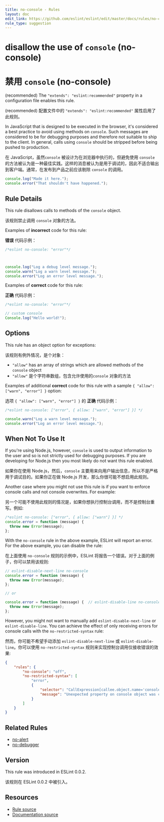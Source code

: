 ```yaml
---
title: no-console - Rules
layout: doc
edit_link: https://github.com/eslint/eslint/edit/master/docs/rules/no-console.md
rule_type: suggestion
---
```

<!-- Note: No pull requests accepted for this file. See README.md in the root directory for details. -->

# disallow the use of `console` (no-console)

# 禁用 `console` (no-console)

(recommended) The `"extends": "eslint:recommended"` property in a configuration file enables this rule.

(recommended) 配置文件中的 `"extends": "eslint:recommended"` 属性启用了此规则。

In JavaScript that is designed to be executed in the browser, it's considered a best practice to avoid using methods on `console`. Such messages are considered to be for debugging purposes and therefore not suitable to ship to the client. In general, calls using `console` should be stripped before being pushed to production.

在 JavaScript，虽然`console` 被设计为在浏览器中执行的，但避免使用 `console` 的方法被认为是一种最佳实践。这样的消息被认为是用于调试的，因此不适合输出到客户端。通常，在发布到产品之前应该剔除 `console` 的调用。

```js
console.log("Made it here.");
console.error("That shouldn't have happened.");
```

## Rule Details

This rule disallows calls to methods of the `console` object.

该规则禁止调用 `console` 对象的方法。

Examples of **incorrect** code for this rule:

**错误** 代码示例：

```js
/*eslint no-console: "error"*/



console.log("Log a debug level message.");
console.warn("Log a warn level message.");
console.error("Log an error level message.");
```

Examples of **correct** code for this rule:

**正确** 代码示例：

```js
/*eslint no-console: "error"*/

// custom console
Console.log("Hello world!");
```

## Options

This rule has an object option for exceptions:

该规则有例外情况，是个对象：

* `"allow"` has an array of strings which are allowed methods of the `console` object
* `"allow"` 是个字符串数组，包含允许使用的`console` 对象的方法

Examples of additional **correct** code for this rule with a sample `{ "allow": ["warn", "error"] }` option:

选项 `{ "allow": ["warn", "error"] }` 的 **正确** 代码示例：

```js
/*eslint no-console: ["error", { allow: ["warn", "error"] }] */

console.warn("Log a warn level message.");
console.error("Log an error level message.");
```

## When Not To Use It

If you're using Node.js, however, `console` is used to output information to the user and so is not strictly used for debugging purposes. If you are developing for Node.js then you most likely do not want this rule enabled.

如果你在使用 Node.js，然后，`console` 主要用来向用户输出信息，所以不是严格用于调试目的。如果你正在做 Node.js 开发，那么你很可能不想启用此规则。

Another case where you might not use this rule is if you want to enforce console calls and not console overwrites. For example:

另一个可能不使用此规则的情况是，如果你想执行控制台调用，而不是控制台重写。例如:

```js
/*eslint no-console: ["error", { allow: ["warn"] }] */
console.error = function (message) {
  throw new Error(message);
};
```

With the `no-console` rule in the above example, ESLint will report an error. For the above example, you can disable the rule:

在上面使用 `no-console` 规则的示例中，ESLint 将报告一个错误。对于上面的例子，你可以禁用该规则:

```js
// eslint-disable-next-line no-console
console.error = function (message) {
  throw new Error(message);
};

// or

console.error = function (message) {  // eslint-disable-line no-console
  throw new Error(message);
};
```

However, you might not want to manually add `eslint-disable-next-line` or `eslint-disable-line`. You can achieve the effect of only receiving errors for console calls with the `no-restricted-syntax` rule:

然而，你可能不希望手动添加 `eslint-disable-next-line` 或 `eslint-disable-line`。你可以使用 `no-restricted-syntax` 规则来实现控制台调用仅接收错误的效果:

```json
{
    "rules": {
        "no-console": "off",
        "no-restricted-syntax": [
            "error",
            {
                "selector": "CallExpression[callee.object.name='console'][callee.property.name!=/^(log|warn|error|info|trace)$/]",
                "message": "Unexpected property on console object was called"
            }
        ]
    }
}
```

## Related Rules

* [no-alert](no-alert)
* [no-debugger](no-debugger)

## Version

This rule was introduced in ESLint 0.0.2.

该规则在 ESLint 0.0.2 中被引入。

## Resources

* [Rule source](https://github.com/eslint/eslint/tree/master/lib/rules/no-console.js)
* [Documentation source](https://github.com/eslint/eslint/tree/master/docs/rules/no-console.md)
